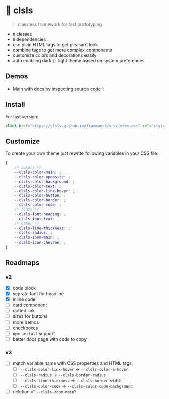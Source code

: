 # 🫙 clsls

> classless framework for fast prototyping

-   `0` classes
-   `0` dependencies
-   use plain HTML tags to get pleasant look
-   combine tags to get more complex components
-   customize colors and decorations easily
-   auto enabling dark `||` light theme based on system preferences

## Demos

- [Main](https://clsls.github.io/framework/) with docs by inspecting source code `🗿`

## Install

For last version:

```html
<link href="https://clsls.github.io/framework/src/index.css" rel="stylesheet" />
```

## Customize

To create your own theme just rewrite following variables in your CSS file:

```css
{
    /* colors */
    --clsls-color-main: ;
    --clsls-color-opposite: ;
    --clsls-color-background: ;
    --clsls-color-text: ;
    --clsls-color-link-hover: ;
    --clsls-color-button: ;
    --clsls-color-border: ;
    --clsls-color-code: ;
    /* fonts */
    --clsls-font-heading: ;
    --clsls-font-text: ;
    /* other */
    --clsls-line-thickness: ;
    --clsls-radius: ;
    --clsls-zoom-main: ;
    --clsls-icon-chevron: ;
}
```

## Roadmaps

### v2

- [x] code block
- [x] seprate font for headline
- [x] inline code
- [ ] card component
- [ ] dotted link
- [ ] sizes for buttons
- [ ] more demos
- [ ] checkboxes
- [ ] `npm install` support
- [ ] better docs page with code to copy

### v3

- [ ] match variable name with CSS properties and HTML tags
    - [ ] `--clsls-color-link-hover` → `--clsls-color-a-hover`
    - [ ] `--clsls-radius` → `--clsls-border-radius`
    - [ ] `--clsls-line-thickness` → `--clsls-border-width`
    - [ ] `--clsls-color-code` → `--clsls-color-code-background`
- [ ] deletion of `--clsls-zoom-main`?